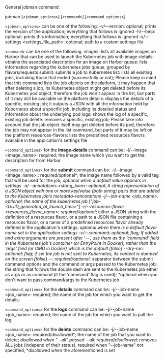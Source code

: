 General jobman command:

jobman [`<jobman_options>`] [`<command>`] [`<command_options>`]

`<jobman_options>` can be one of the following:
    -v/--version:  optional; prints the version of the application; everything that follows is ignored
    -h/--help:  optional; prints this information; everything that follows is ignored
    -s/--settings <settings_file_path>:  optional; path to a custom settings file

`<command>` can be one of the following:
    images:  lists all available images on Harbor that can be used to launch the Kubernetes job with
    image-details:  obtains the associated description for an image on Harbor
    queue: lists information regarding the kubernetes jobs queue, grouped by flavors/requests
    submit:  submits a job to Kubernetes
    list:  lists all existing jobs, including those that ended (successfully or not); Please keep in mind that this command lists the job objects on the platform, it may happen that after deleting a job, its Kubernetes object might get deleted before its Kubernetes pod object, therefore the job won't appear in the list, but parts of it may still be available on the platform
    details:  displays the details of a specific, existing job; it outputs a JSON with all the information held by Kubernetes about a specific job, including its detailed status and  information about the underlying pod
    logs:  shows the log of a specific, existing job
    delete:  removes a specific, existing job; Please take into account that the job object itself may get deleted before its pod, therefore the job may not appear in the list command, but parts of it may be left on the platform
    resources-flavors: lists the predefined resources flavors available in the application's settings file

`<command_options>` for the **image-details** command can be:
    -i/--image <image_name>:  required; the image name which you want to get the description for from Harbor

`<command_options>` for the **submit** command can be:
    -i/--image <image_name>:<tag>:  required/optional*; the image name followed by a valid tag that will be used for the job; *optional when a default value appears in settings
    -a/--annotations <string_json>: optional; A string representation of a JSON object with one or more key/value (both string) pairs that are added to the Kubernetes job's metadata->annotations
    -j/--job-name <job_name>:  optional; the name of the kubernetes job ["job-<UUID_generated_at_launch_time>"]
    -r/--resources-flavor <resources_flavor_name>: required/optional*; either a JSON string with the definition of a resources flavor, or a path to a JSON file containing a resources flavor, or a name of a predefined resources flavor already defined in the application's settings; *optional when there is a default flavor name set in the application settings
    -c/--command: optional; flag; If added and extra arguments are present after '--', use them as the 'command' field in the Kubernetes job's container (or EntryPoint in Docker), rather than the 'args' field (or CMD in Docker) which is the default [false]
    --dry-run: optional; flag; if set the job is not sent to Kubernetes, its content is dumped on the screen [false]
    --: required/optional*; separator between the submit command options and the command or args passed to the Kubernetes job; the string that follows the double dash are sent to the Kubernetes job either as args or as command (if the 'command' flag is used); *optional when you don't want to pass command/args to the Kubernetes job

`<command_options>` for the **details** command can be:
    -j/--job-name <job_name>:  required; the name of the job for which you want to get the details; 
    
`<command_options>` for the **logs** command can be:
    -j/--job-name <job_name>:  required; the name of the job for which you want to pull the log

`<command_options>` for the **delete** command can be:
    -j/--job-name <job_name>:  required/disallowed*; the name of the job that you want to delete; *disallowed when "--all" passed
    --all: required/disallowed*; removes ALL jobs (independ of their status), required when "--job-name" not specified, *disallowed when the aforementioned is set